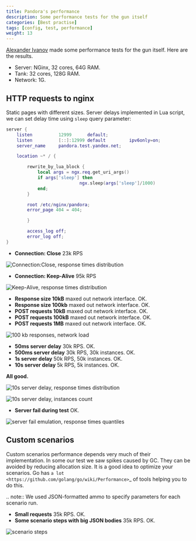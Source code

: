 ```yaml
---
title: Pandora's performance
description: Some performance tests for the gun itself
categories: [Best practise]
tags: [config, test, performance]
weight: 13
---
```


[Alexander Ivanov](mailto:ival.net@yandex.ru) made some performance tests for the gun itself. Here are the results.

* Server: NGinx, 32 cores, 64G RAM.
* Tank: 32 cores, 128G RAM.
* Network: 1G.

## HTTP requests to nginx


Static pages with different sizes. Server delays implemented in Lua script, we can
set delay time using `sleep` query parameter:

```lua
server {
    listen          12999      default;
    listen          [::]:12999 default         ipv6only=on;
    server_name     pandora.test.yandex.net;

    location ~* / {

        rewrite_by_lua_block {
            local args = ngx.req.get_uri_args()
            if args['sleep'] then
                            ngx.sleep(args['sleep']/1000)
            end;
        }

        root /etc/nginx/pandora;
        error_page 404 = 404;

        }

        access_log off;
        error_log off;
}
```

* **Connection: Close** 23k RPS

![Connection:Close, response times distribution](../images/http_connection_close_td.png)


* **Connection: Keep-Alive** 95k RPS

![Keep-Alive, response times distribution](../images/http_keep_alive_td.png)


* **Response size 10kB** maxed out network interface. OK.
* **Response size 100kb** maxed out network interface. OK.
* **POST requests 10kB** maxed out network interface. OK.
* **POST requests 100kB** maxed out network interface. OK.
* **POST requests 1MB** maxed out network interface. OK.

![100 kb responses, network load](../images/http_100kb_net.png)



* **50ms server delay** 30k RPS. OK.
* **500ms server delay** 30k RPS, 30k instances. OK.
* **1s server delay** 50k RPS, 50k instances. OK.
* **10s server delay** 5k RPS, 5k instances. OK.

**All good.**

![10s server delay, response times distribution](../images/http_delay_10s_td.png)


![10s server delay, instances count](../images/http_delay_10s_instances.png)



* **Server fail during test** OK.

![server fail emulation, response times quantiles](../images/http_srv_fail_q.png)



## Custom scenarios


Custom scenarios performance depends very much of their implementation. In some our
test we saw spikes caused by GC. They can be avoided by reducing allocation size.
It is a good idea to optimize your scenarios.
Go has `a lot <https://github.com/golang/go/wiki/Performance>`_ of tools helping you
to do this.

.. note:: We used JSON-formatted ammo to specify parameters for each scenario run.

* **Small requests** 35k RPS. OK.
* **Some scenario steps with big JSON bodies** 35k RPS. OK.

![scenario steps](../images/scn_cases.png)

